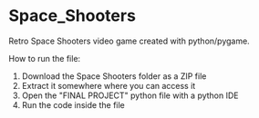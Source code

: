 # Space_Shooters
Retro Space Shooters video game created with python/pygame.

How to run the file:
  1. Download the Space Shooters folder as a ZIP file
  2. Extract it somewhere where you can access it
  3. Open the "FINAL PROJECT" python file with a python IDE
  4. Run the code inside the file
  
  
